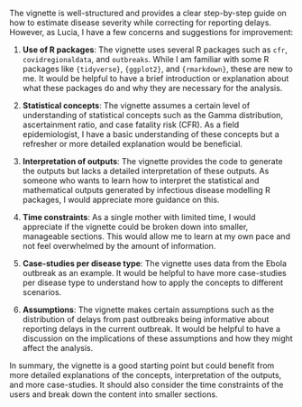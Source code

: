 The vignette is well-structured and provides a clear step-by-step guide on how to estimate disease severity while correcting for reporting delays. However, as Lucia, I have a few concerns and suggestions for improvement:

1. **Use of R packages**: The vignette uses several R packages such as `cfr`, `covidregionaldata`, and `outbreaks`. While I am familiar with some R packages like `{tidyverse}`, `{ggplot2}`, and `{rmarkdown}`, these are new to me. It would be helpful to have a brief introduction or explanation about what these packages do and why they are necessary for the analysis.

2. **Statistical concepts**: The vignette assumes a certain level of understanding of statistical concepts such as the Gamma distribution, ascertainment ratio, and case fatality risk (CFR). As a field epidemiologist, I have a basic understanding of these concepts but a refresher or more detailed explanation would be beneficial. 

3. **Interpretation of outputs**: The vignette provides the code to generate the outputs but lacks a detailed interpretation of these outputs. As someone who wants to learn how to interpret the statistical and mathematical outputs generated by infectious disease modelling R packages, I would appreciate more guidance on this.

4. **Time constraints**: As a single mother with limited time, I would appreciate if the vignette could be broken down into smaller, manageable sections. This would allow me to learn at my own pace and not feel overwhelmed by the amount of information.

5. **Case-studies per disease type**: The vignette uses data from the Ebola outbreak as an example. It would be helpful to have more case-studies per disease type to understand how to apply the concepts to different scenarios.

6. **Assumptions**: The vignette makes certain assumptions such as the distribution of delays from past outbreaks being informative about reporting delays in the current outbreak. It would be helpful to have a discussion on the implications of these assumptions and how they might affect the analysis.

In summary, the vignette is a good starting point but could benefit from more detailed explanations of the concepts, interpretation of the outputs, and more case-studies. It should also consider the time constraints of the users and break down the content into smaller sections.

